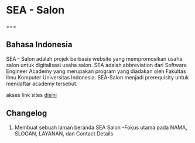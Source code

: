 # SEA - Salon
===

Bahasa Indonesia
---

SEA - Salon adalah projek berbasis website yang mempromosikan usaha salon untuk digitalisasi usaha salon. SEA adalah abbreviation dari Software Engineer Academy yang merupakan program yang diadakan oleh Fakultas Ilmu Komputer Universitas Indonesia. SEA-Salon menjadi prerequisity untuk mendaftar academy tersebut.

akses link sites [disini](https://zakizulham.github.io/sea-salon/>)

Changelog
---

1. Membuat sebuah laman beranda SEA Salon
   -Fokus utama pada NAMA, SLOGAN, LAYANAN, dan Contact Details
